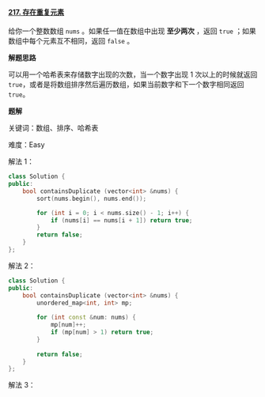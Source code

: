 #### [217. 存在重复元素](https://leetcode.cn/problems/contains-duplicate/)

给你一个整数数组 `nums` 。如果任一值在数组中出现 **至少两次** ，返回 `true` ；如果数组中每个元素互不相同，返回 `false` 。

**解题思路**

可以用一个哈希表来存储数字出现的次数，当一个数字出现 1 次以上的时候就返回 `true`，或者是将数组排序然后遍历数组，如果当前数字和下一个数字相同返回 `true`。

**题解**

关键词：数组、排序、哈希表

难度：Easy

解法 1：

```c++
class Solution {
public:
    bool containsDuplicate (vector<int> &nums) {
        sort(nums.begin(), nums.end());

        for (int i = 0; i < nums.size() - 1; i++) {
            if (nums[i] == nums[i + 1]) return true;
        }
        return false;
    }
};
```

解法 2：

```c++
class Solution {
public:
    bool containsDuplicate (vector<int> &nums) {
        unordered_map<int, int> mp;
        
        for (int const &num: nums) {
            mp[num]++;
            if (mp[num] > 1) return true;
        }
        
        return false;
    }
};
```

解法 3：

```c++

```

